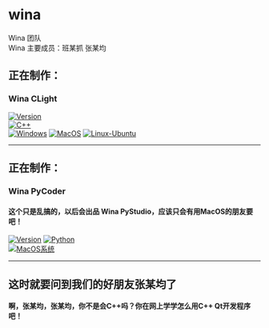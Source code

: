 # wina  
Wina 团队  
Wina 主要成员：班某抓 张某均  

## 正在制作：  
### Wina CLight  
[![Version](https://img.shields.io/badge/clight-0.0.1-alpha-yellow)](https://)  
[![C++](https://img.shields.io/badge/C%2B%2B-blue)](https://isocpp.org)  
[![Windows](https://img.shields.io/badge/Windows-8%2B-skyblue)](https://www.microsoft.com)
[![MacOS](https://img.shields.io/badge/MacOS-10.10%2B-black)](https://www.apple.com)
[![Linux-Ubuntu](https://img.shields.io/badge/ubuntu-all-black)](https://ubuntu.com)  

---

## 正在制作：  
### Wina PyCoder
#### 这个只是乱搞的，以后会出品 Wina PyStudio，应该只会有用MacOS的朋友要吧！
[![Version](https://img.shields.io/badge/clight-0.0.1-alpha-yellow)](https://)
[![Python](https://img.shields.io/badge/python3.7%2B-green)](https://isocpp.org)  
[![MacOS系统](https://img.shields.io/badge/MacOS-10.10%2B-black)](https://www.apple.com)  

---

## 这时就要问到我们的好朋友张某均了  
#### 啊，张某均，张某均，你不是会C++吗？你在网上学学怎么用C++ Qt开发程序吧！  

